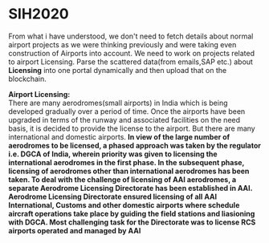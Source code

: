 # SIH2020
 From what i have understood, we don't need to fetch details about normal airport projects as we were thinking previously and were taking even construction of Airports into account.
        We need to work on projects related to airport Licensing. Parse the scattered data(from emails,SAP etc.) about **Licensing** into one portal dynamically and then upload that on the blockchain.
        
**Airport Licensing:**<br/>
There are many aerodromes(small airports) in India which is being developed gradually over a period of time. Once the airports have been upgraded in terms of the runway and associated facilities on the need basis, it is decided to provide the license to the airport. But there are many international and domestic airports. 
                                                                                                                                                     **In view of the large number of aerodromes to be licensed, a phased approach was taken by the regulator i.e. DGCA of India, wherein priority was given to licensing the international aerodromes in the first phase. In the subsequent phase, licensing of aerodromes other than international aerodromes has been taken. To deal with the challenge of licensing of AAI aerodromes, a separate Aerodrome Licensing Directorate has been established in AAI. Aerodrome Licensing Directorate ensured licensing of all AAI International, Customs and other domestic airports where schedule aircraft operations take place by guiding the field stations and liasioning with DGCA. Most challenging task for the Directorate was to license RCS airports operated and managed by AAI**
                                                                                                                                                     
                                                                                                                                                     
                                                                                                                                                     

